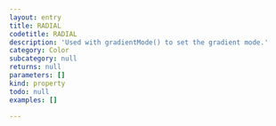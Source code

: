 ```yaml
---
layout: entry
title: RADIAL
codetitle: RADIAL
description: 'Used with gradientMode() to set the gradient mode.'
category: Color
subcategory: null
returns: null
parameters: []
kind: property
todo: null
examples: []

---
```

